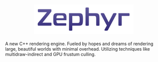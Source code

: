 <h2 align="center"><img src="resources/logo-319x96.png"/></h2>

A new C++ rendering engine. Fueled by hopes and dreams of rendering large, beautiful worlds with minimal overhead. Utilizing techniques like multidraw-indirect and GPU frustum culling.
